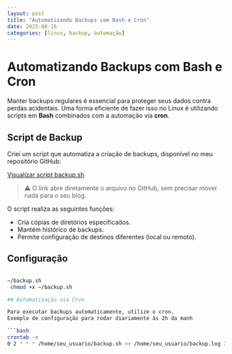 ```yaml
---
layout: post
title: "Automatizando Backups com Bash e Cron"
date: 2025-08-16
categories: [linux, backup, automação]
---
```


# Automatizando Backups com Bash e Cron

Manter backups regulares é essencial para proteger seus dados contra perdas acidentais. Uma forma eficiente de fazer isso no Linux é utilizando scripts em **Bash** combinados com a automação via **cron**.

## Script de Backup

Criei um script que automatiza a criação de backups, disponível no meu repositório GitHub:  

[Visualizar script backup.sh](https://github.com/reinaldokabello/arts-scripts/blob/main/bash/backup.sh)  

> ⚠️ O link abre diretamente o arquivo no GitHub, sem precisar mover nada para o seu blog.

O script realiza as seguintes funções:

- Cria cópias de diretórios especificados.
- Mantém histórico de backups.
- Permite configuração de destinos diferentes (local ou remoto).

## Configuração

```bash

~/backup.sh
 chmod +x ~/backup.sh

## Automatização via Cron

Para executar backups automaticamente, utilize o cron. 
Exemplo de configuração para rodar diariamente às 2h da manh

```bash
crontab -e
0 2 * * * /home/seu_usuario/backup.sh >> /home/seu_usuario/backup.log 2>&1

